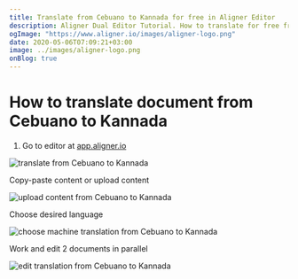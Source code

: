 ```yaml
---
title: Translate from Cebuano to Kannada for free in Aligner Editor
description: Aligner Dual Editor Tutorial. How to translate for free from Cebuano to Kannada. Aligner is multilingual document management platform. 
ogImage: "https://www.aligner.io/images/aligner-logo.png"
date: 2020-05-06T07:09:21+03:00
image: ../images/aligner-logo.png
onBlog: true
---
```


# How to translate document from Cebuano to Kannada

1. Go to editor at [app.aligner.io](https://app.aligner.io "Aligner App web page")

![translate from Cebuano to Kannada](../aligner-blank-editor.png "translate from Cebuano to Kannada")

Copy-paste content or upload content

![upload content from Cebuano to Kannada](../aligner-uploaded-document.png "upload content from Cebuano to Kannada")

Choose desired language

![choose machine translation from Cebuano to Kannada](../aligner-language-dropdown.png "choose machine translation from Cebuano to Kannada")

Work and edit 2 documents in parallel

![edit translation from Cebuano to Kannada](../aligner-double-sitded-editor.png "edit translation from Cebuano to Kannada")


